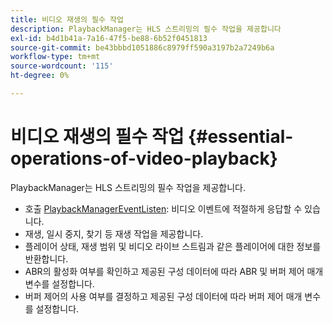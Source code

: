 ```yaml
---
title: 비디오 재생의 필수 작업
description: PlaybackManager는 HLS 스트리밍의 필수 작업을 제공합니다
exl-id: b4d1b41a-7a16-47f5-be88-6b52f0451813
source-git-commit: be43bbbd1051886c8979ff590a3197b2a7249b6a
workflow-type: tm+mt
source-wordcount: '115'
ht-degree: 0%

---
```


# 비디오 재생의 필수 작업 {#essential-operations-of-video-playback}

PlaybackManager는 HLS 스트리밍의 필수 작업을 제공합니다.

* 호출 [PlaybackManagerEventListen](https://help.adobe.com/en_US/primetime/api/reference_implementation/android/javadoc/com/adobe/primetime/reference/manager/PlaybackManager.PlaybackManagerEventListener.html): 비디오 이벤트에 적절하게 응답할 수 있습니다.
* 재생, 일시 중지, 찾기 등 재생 작업을 제공합니다.
* 플레이어 상태, 재생 범위 및 비디오 라이브 스트림과 같은 플레이어에 대한 정보를 반환합니다.
* ABR의 활성화 여부를 확인하고 제공된 구성 데이터에 따라 ABR 및 버퍼 제어 매개 변수를 설정합니다.
* 버퍼 제어의 사용 여부를 결정하고 제공된 구성 데이터에 따라 버퍼 제어 매개 변수를 설정합니다.
